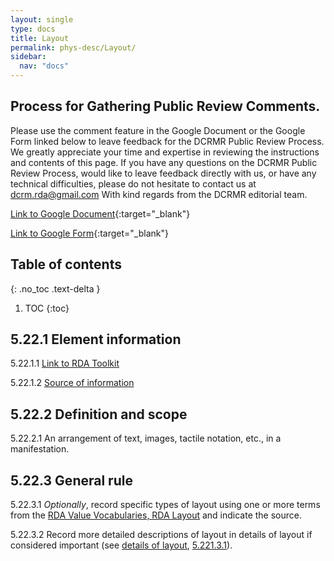 ```yaml
---
layout: single
type: docs
title: Layout
permalink: phys-desc/Layout/
sidebar:
  nav: "docs"
---
```


## Process for Gathering Public Review Comments.
Please use the comment feature in the Google Document or the Google Form linked below to leave feedback for the DCRMR Public Review Process.  We greatly appreciate your time and expertise in reviewing the instructions and contents of this page.  If you have any questions on the DCRMR Public Review Process, would like to leave feedback directly with us, or have any technical difficulties, please do not hesitate to contact us at dcrm.rda@gmail.com  With kind regards from the DCRMR editorial team.

[Link to Google Document](https://docs.google.com/document/d/1XWYa5tVpZwC6aLCzOeDM-XKQjPKNfd8ceiCSdSSgDnY/edit){:target="_blank"}

[Link to Google Form](https://docs.google.com/forms/d/e/1FAIpQLSdNtJkbY1mngdTcvCoB7zZcpaIuuKHvlbyiidP-QunDy14VcQ/viewform){:target="_blank"}

## Table of contents
{: .no_toc .text-delta }

1. TOC
{:toc}

## 5.22.1 Element information

<a name="5.22.1.1">5.22.1.1</a> [Link to RDA Toolkit](https://beta.rdatoolkit.org/Content/Index?externalId=en-US_ala-9f019737-be7b-32e0-b5ca-9604d2bc4255)

<a name="5.22.1.2">5.22.1.2</a> [Source of information](/DCRMR/phys-desc/) 

## 5.22.2 Definition and scope

<a name="5.22.2.1">5.22.2.1</a> An arrangement of text, images, tactile notation, etc., in a manifestation.


## 5.22.3 General rule 

<a name="5.22.3.1">5.22.3.1</a> *Optionally*, record specific types of layout using one or more terms from the [RDA Value Vocabularies, RDA Layout](http://www.rdaregistry.info/termList/layout/) and indicate the source.

<a name="5.22.3.2">5.22.3.2</a> Record more detailed descriptions of layout in details of layout if considered important (see [details of layout](/DCRMR/phys-desc/Details-of-layout/), [5.221.3.1](/DCRMR/books/phys-desc/Details-of-layout/#5.221.3.1)).
